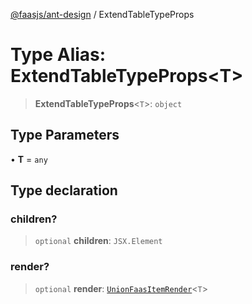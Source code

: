 [@faasjs/ant-design](../README.md) / ExtendTableTypeProps

# Type Alias: ExtendTableTypeProps\<T\>

> **ExtendTableTypeProps**\<`T`\>: `object`

## Type Parameters

• **T** = `any`

## Type declaration

### children?

> `optional` **children**: `JSX.Element`

### render?

> `optional` **render**: [`UnionFaasItemRender`](UnionFaasItemRender.md)\<`T`\>
